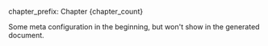 chapter_prefix: Chapter {chapter_count}

Some meta configuration in the beginning, but won't show in the generated document.
